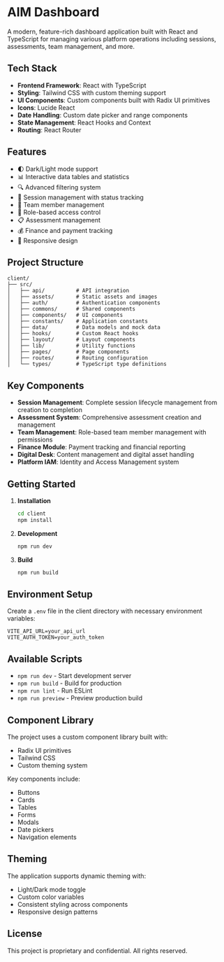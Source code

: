 # AIM Dashboard

A modern, feature-rich dashboard application built with React and TypeScript for managing various platform operations including sessions, assessments, team management, and more.

## Tech Stack

- **Frontend Framework**: React with TypeScript
- **Styling**: Tailwind CSS with custom theming support
- **UI Components**: Custom components built with Radix UI primitives
- **Icons**: Lucide React
- **Date Handling**: Custom date picker and range components
- **State Management**: React Hooks and Context
- **Routing**: React Router

## Features

- 🌓 Dark/Light mode support
- 📊 Interactive data tables and statistics
- 🔍 Advanced filtering system
- 📅 Session management with status tracking
- 👥 Team member management
- 🔐 Role-based access control
- 📋 Assessment management
- 💰 Finance and payment tracking
- 📱 Responsive design

## Project Structure

```
client/
├── src/
│   ├── api/          # API integration
│   ├── assets/       # Static assets and images
│   ├── auth/         # Authentication components
│   ├── commons/      # Shared components
│   ├── components/   # UI components
│   ├── constants/    # Application constants
│   ├── data/         # Data models and mock data
│   ├── hooks/        # Custom React hooks
│   ├── layout/       # Layout components
│   ├── lib/          # Utility functions
│   ├── pages/        # Page components
│   ├── routes/       # Routing configuration
│   └── types/        # TypeScript type definitions
```

## Key Components

- **Session Management**: Complete session lifecycle management from creation to completion
- **Assessment System**: Comprehensive assessment creation and management
- **Team Management**: Role-based team member management with permissions
- **Finance Module**: Payment tracking and financial reporting
- **Digital Desk**: Content management and digital asset handling
- **Platform IAM**: Identity and Access Management system

## Getting Started

1. **Installation**

   ```bash
   cd client
   npm install
   ```

2. **Development**

   ```bash
   npm run dev
   ```

3. **Build**
   ```bash
   npm run build
   ```

## Environment Setup

Create a `.env` file in the client directory with necessary environment variables:

```env
VITE_API_URL=your_api_url
VITE_AUTH_TOKEN=your_auth_token
```

## Available Scripts

- `npm run dev` - Start development server
- `npm run build` - Build for production
- `npm run lint` - Run ESLint
- `npm run preview` - Preview production build

## Component Library

The project uses a custom component library built with:

- Radix UI primitives
- Tailwind CSS
- Custom theming system

Key components include:

- Buttons
- Cards
- Tables
- Forms
- Modals
- Date pickers
- Navigation elements

## Theming

The application supports dynamic theming with:

- Light/Dark mode toggle
- Custom color variables
- Consistent styling across components
- Responsive design patterns


## License

This project is proprietary and confidential. All rights reserved.
